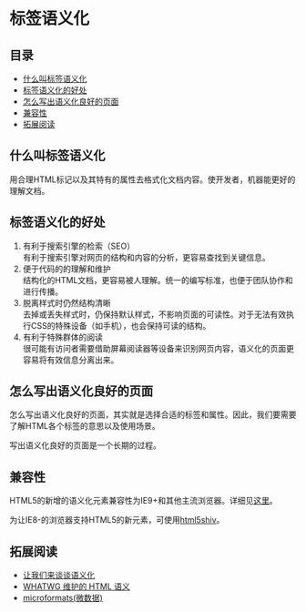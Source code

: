 # 标签语义化
## 目录
* [什么叫标签语义化](#define)
* [标签语义化的好处](#advantage)
* [怎么写出语义化良好的页面](#how)
* [兼容性](#compatibility)
* [拓展阅读](#reading)

## <a name="define">什么叫标签语义化</a>
用合理HTML标记以及其特有的属性去格式化文档内容。使开发者，机器能更好的理解文档。

## <a name="advantage">标签语义化的好处</a>
1. 有利于搜索引擎的检索（SEO）    
有利于搜索引擎对网页的结构和内容的分析，更容易查找到关键信息。
2. 便于代码的的理解和维护    
结构化的HTML文档，更容易被人理解。统一的编写标准，也便于团队协作和进行传播。
3. 脱离样式时仍然结构清晰    
去掉或丢失样式时，仍保持默认样式，不影响页面的可读性。对于无法有效执行CSS的特殊设备（如手机），也会保持可读的结构。
4. 有利于特殊群体的阅读    
很可能有访问者需要借助屏幕阅读器等设备来识别网页内容，语义化的页面更容易将有效信息分离出来。

## <a name="how">怎么写出语义化良好的页面</a>
怎么写出语义化良好的页面，其实就是选择合适的标签和属性。因此，我们要需要了解HTML各个标签的意思以及使用场景。    

写出语义化良好的页面是一个长期的过程。

## <a name="compatibility">兼容性</a>
HTML5的新增的语义化元素兼容性为IE9+和其他主流浏览器。详细见[这里](http://caniuse.com/#feat=html5semantic)。    

为让IE8-的浏览器支持HTML5的新元素，可使用[html5shiv](https://github.com/aFarkas/html5shiv)。

## <a name="reading">拓展阅读</a>
* [让我们来谈谈语义化](http://html5doctor.com/lets-talk-about-semantics/)
* [WHATWG 维护的 HTML 语义](https://html.spec.whatwg.org/multipage/semantics.html)
* [microformats(微数据)](http://microformats.org/)
